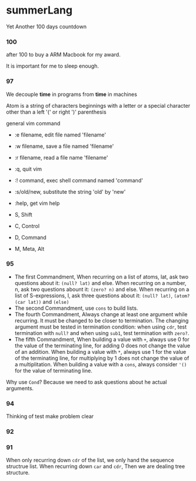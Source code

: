 # summerLang
Yet Another 100 days countdown


### 100

after 100 to buy a ARM Macbook for my award.

It is important for me to sleep enough.


### 97

We decouple **time** in programs from **time** in machines

Atom is a string of characters beginnings with a letter or a special character other than a left '(' or right ')' parenthesis

general vim command

- :e filename, edit file named 'filename'
- :w filename, save a file named 'filename'
- :r filename, read a file name 'filename'
- :q, quit vim
- :! command, exec shell command named 'command'
- :s/old/new, substitute the string 'old' by 'new'
- :help, get vim help


- S, Shift
- C, Control
- D, Command
- M, Meta, Alt


### 95

- The first Commandment, When recurring on a list of atoms, lat, ask two questions about it: `(null? lat)` and else. When recurring on a number, n, ask two questions abount it: `(zero? n)` and else. When recurring on a list of S-expressions, l, ask three questions about it: `(null? lat)`, `(atom? (car lat))` and `(else)`
- The second Commandment, use `cons` to build lists.
- The fourth Commandment, Always change at least one argument while recurring. It must be changed to be closer to termination. The changing argument must be tested in termination condition: when using `cdr`, test termination with `null?` and when using `sub1`, test termination with `zero?`.  
- The fifth Commandment, When building a value with `+`, always use 0 for the value of the terminating line, for adding 0 does not change the value of an addition. When building a value with `*`, always use 1 for the value of the terminating line, for multiplying by 1 does not change the value of a multiplitation. When building a value with a `cons`, always consider `'()` for the value of terminating line.

Why use `Cond`? Because we need to ask questions about he actual arguments.

### 94

Thinking of test make problem clear

### 92

### 91

When only recurring down `cdr` of the list, we only hand the sequence structrue list.
When recurring down `car` and `cdr`, Then we are dealing tree structure.





